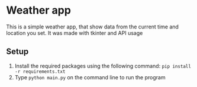 # Weather app
This is a simple weather app, that show data from the current time and location you set. It was made with tkinter and API usage

## Setup
1. Install the required packages using the following command: `pip install -r requirements.txt`
2. Type `python main.py` on the command line to run the program
